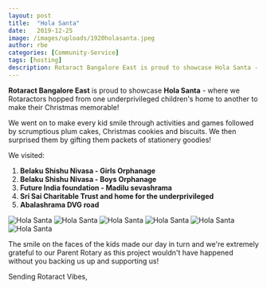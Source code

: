 ```yaml
---
layout: post
title:  "Hola Santa"
date:   2019-12-25
image: /images/uploads/1920holasanta.jpeg
author: rbe
categories: [Community-Service]
tags: [hosting]
description: Rotaract Bangalore East is proud to showcase Hola Santa - where we Rotaractors hopped from one underprivileged children's home to another to make their Christmas memorable!
---
```

**Rotaract Bangalore East** is proud to showcase **Hola Santa** - where we Rotaractors hopped from one underprivileged children's home to another to make their Christmas memorable! 

We went on to make every kid smile through activities and games followed by scrumptious plum cakes, Christmas cookies and biscuits. 
We then surprised them by gifting them packets of stationery goodies! 

We visited:
1. **Belaku Shishu Nivasa - Girls Orphanage**
2. **Belaku Shishu Nivasa - Boys Orphanage**
3. **Future India foundation - Madilu sevashrama**
4. **Sri Sai Charitable Trust and home for the underprivileged**
5. **Abalashrama DVG road**

![Hola Santa]({{site.baseurl}}/images/uploads/1920holasanta2.jpeg)
![Hola Santa]({{site.baseurl}}/images/uploads/1920holasanta3.jpeg)
![Hola Santa]({{site.baseurl}}/images/uploads/1920holasanta4.jpeg)
![Hola Santa]({{site.baseurl}}/images/uploads/1920holasanta5.jpeg)
![Hola Santa]({{site.baseurl}}/images/uploads/1920holasanta6.jpeg)
![Hola Santa]({{site.baseurl}}/images/uploads/1920holasanta7.jpeg)

The smile on the faces of the kids made our day in turn and we're extremely grateful to our Parent Rotary as this project wouldn't have happened without you backing us up and supporting us! 

Sending Rotaract Vibes,

